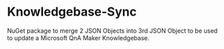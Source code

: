 # Knowledgebase-Sync
NuGet package to merge 2 JSON Objects into 3rd JSON Object to be used to update a Microsoft QnA Maker Knowledgebase.
